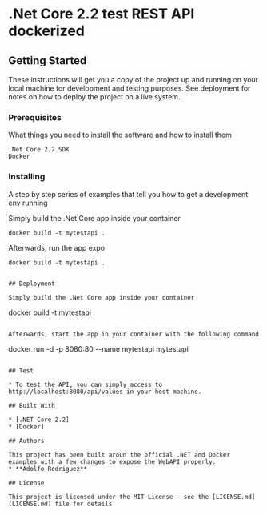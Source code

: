 # .Net Core 2.2 test REST API dockerized

## Getting Started

These instructions will get you a copy of the project up and running on your local machine for development and testing purposes. See deployment for notes on how to deploy the project on a live system.

### Prerequisites

What things you need to install the software and how to install them

```
.Net Core 2.2 SDK
Docker
```

### Installing

A step by step series of examples that tell you how to get a development env running

Simply build the .Net Core app inside your container

```
docker build -t mytestapi . 
```

Afterwards, run the app expo

```
docker build -t mytestapi . 
```

```

## Deployment

Simply build the .Net Core app inside your container

```
docker build -t mytestapi . 
```

Afterwards, start the app in your container with the following command

```
docker run -d -p 8080:80 --name mytestapi mytestapi               

```

## Test

* To test the API, you can simply access to http://localhost:8080/api/values in your host machine.

## Built With

* [.NET Core 2.2]
* [Docker]

## Authors

This project has been built aroun the official .NET and Docker examples with a few changes to expose the WebAPI properly.
* **Adolfo Rodriguez**

## License

This project is licensed under the MIT License - see the [LICENSE.md](LICENSE.md) file for details


